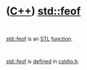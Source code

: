 



 

 

 

 

 

([C++](Cpp.md)) [std::feof](CppFeof.md)
=========================================

 

[std::feof](CppFeof.md) is an [STL](CppStl.md)
[function](CppFunction.md).

 

[std::feof](CppFeof.md) is [defined](CppDefinition.md) in
[cstdio.h](CppCstdioH.md).

 

 

 

 

 





 



